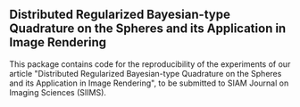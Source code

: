 ## Distributed Regularized Bayesian-type Quadrature on the Spheres and its Application in Image Rendering
This package contains code for the reproducibility of the experiments of our article "Distributed Regularized Bayesian-type Quadrature on the Spheres and its Application in Image Rendering", to be submitted to SIAM Journal on Imaging Sciences (SIIMS).

